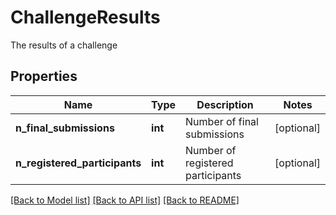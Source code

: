 # ChallengeResults

The results of a challenge
## Properties
Name | Type | Description | Notes
------------ | ------------- | ------------- | -------------
**n_final_submissions** | **int** | Number of final submissions | [optional] 
**n_registered_participants** | **int** | Number of registered participants | [optional] 

[[Back to Model list]](../README.md#documentation-for-models) [[Back to API list]](../README.md#documentation-for-api-endpoints) [[Back to README]](../README.md)


